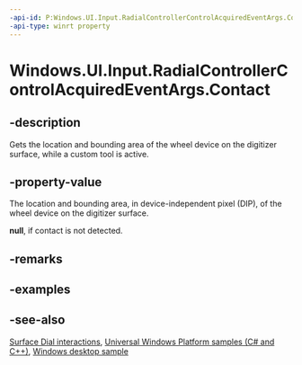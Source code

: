 ```yaml
---
-api-id: P:Windows.UI.Input.RadialControllerControlAcquiredEventArgs.Contact
-api-type: winrt property
---
```


<!-- Property syntax
public Windows.UI.Input.RadialControllerScreenContact Contact { get; }
-->

# Windows.UI.Input.RadialControllerControlAcquiredEventArgs.Contact

## -description
Gets the location and bounding area of the wheel device on the digitizer surface, while a custom tool is active.

## -property-value
The location and bounding area, in device-independent pixel (DIP), of the wheel device on the digitizer surface.

**null**, if contact is not detected.

## -remarks

## -examples

## -see-also
[Surface Dial interactions](/windows/uwp/input-and-devices/windows-wheel-interactions), [Universal Windows Platform samples (C# and C++)](https://go.microsoft.com/fwlink/?linkid=832713), [Windows desktop sample](https://aka.ms/radialcontrollerclassicsample)